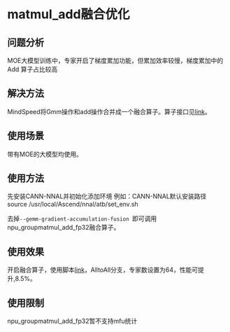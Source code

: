# matmul_add融合优化

## 问题分析
MOE大模型训练中，专家开启了梯度累加功能，但累加效率较慢，梯度累加中的 Add 算子占比较高

## 解决方法
MindSpeed将Gmm操作和add操作合并成一个融合算子。算子接口见[link](../ops/npu_groupmatmul_add_fp32.md)。

## 使用场景
带有MOE的大模型均使用。

## 使用方法
先安装CANN-NNAL并初始化添加环境
例如：CANN-NNAL默认安装路径
source /usr/local/Ascend/nnal/atb/set_env.sh 

去掉`--gemm-gradient-accumulation-fusion `即可调用npu_groupmatmul_add_fp32融合算子。

## 使用效果 
开启融合算子，使用脚本[link](../../tests_extend/system_tests/gpt/pretrain_gpt_megatron_moe_8k.sh)，AlltoAll分支，专家数设置为64，性能可提升,8.5%。

## 使用限制
npu_groupmatmul_add_fp32暂不支持mfu统计

